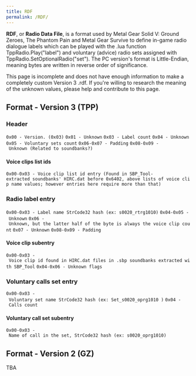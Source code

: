 ```yaml
---
title: RDF
permalink: /RDF/
---
```


**RDF**, or **Radio Data File**, is a format used by Metal Gear Solid V:
Ground Zeroes, The Phantom Pain and Metal Gear Survive to define in-game
radio dialogue labels which can be played with the .lua function
TppRadio.Play("label") and voluntary (advice) radio sets assigned with
TppRadio.SetOptionalRadio("set"). The PC version's format is
Little-Endian, meaning bytes are written in reverse order of
significance.

This page is incomplete and does not have enough information to make a
completely custom Version 3 .rdf. If you're willing to research the
meaning of the unknown values, please help and contribute to this page.

## Format - Version 3 (TPP)

### Header

`0x00 - Version. (0x03)`
`0x01 - Unknown`
`0x03 - Label count`
`0x04 - Unknown`
`0x05 - Voluntary sets count`
`0x06-0x07 - Padding`
`0x08-0x09 - Unknown (Related to soundbanks?)`

#### Voice clips list ids

`0x00-0x03 - Voice clip list id entry (Found in SBP_Tool-extracted soundbanks' HIRC.dat before 0x6402, above lists of voice clip name values; however entries here require more than that)`

### Radio label entry

`0x00-0x03 - Label name StrCode32 hash (ex: s0020_rtrg1010)`
`0x04-0x05 - Unknown`
`0x06 - Unknown, but the latter half of the byte is always the voice clip count`
`0x07 - Unknown`
`0x08-0x09 - Padding`

#### Voice clip subentry

`0x00-0x03 - Voice clip id found in HIRC.dat files in .sbp soundbanks extracted with SBP_Tool`
`0x04-0x06 - Unknown flags`

### Voluntary calls set entry

`0x00-0x03 - Voluntary set name StrCode32 hash (ex: Set_s0020_oprg1010 )`
`0x04 - Calls count`

#### Voluntary call set subentry

`0x00-0x03 - Name of call in the set, StrCode32 hash (ex: s0020_oprg1010)`

## Format - Version 2 (GZ)

TBA